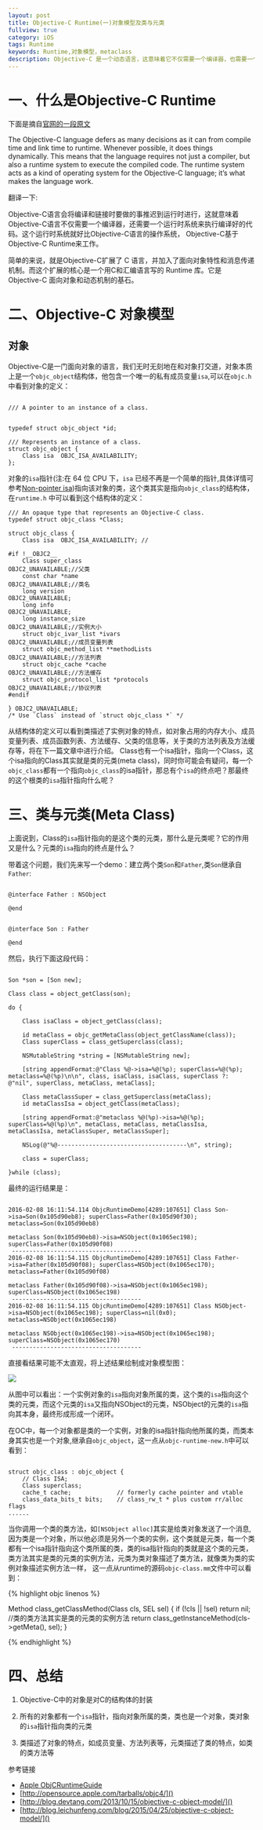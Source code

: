 ```yaml
---
layout: post
title: Objective-C Runtime(一)对象模型及类与元类
fullview: true
category: iOS
tags: Runtime
keywords: Runtime,对象模型，metaclass
description: Objective-C 是一个动态语言，这意味着它不仅需要一个编译器，也需要一个运行时系统来动态得创建类和对象、进行消息传递和转发。理解 Objective-C 的 Runtime 机制可以帮我们更好的了解这个语言，适当的时候还能对语言进行扩展，从系统层面解决项目中的一些设计或技术问题
---
```





# 一、什么是Objective-C Runtime

下面是摘自[官网的一段原文](https://developer.apple.com/library/ios/documentation/Cocoa/Conceptual/ObjCRuntimeGuide/Introduction/Introduction.html)

The Objective-C language defers as many decisions as it can from compile time and link time to runtime. Whenever possible, it does things dynamically. This means that the language requires not just a compiler, but also a runtime system to execute the compiled code. The runtime system acts as a kind of operating system for the Objective-C language; it’s what makes the language work.

翻译一下:

Objective-C语言会将编译和链接时要做的事推迟到运行时进行，这就意味着Objective-C语言不仅需要一个编译器，还需要一个运行时系统来执行编译好的代码。这个运行时系统就好比Objective-C语言的操作系统， Objective-C基于Objective-C Runtime来工作。

简单的来说，就是Objective-C扩展了 C 语言，并加入了面向对象特性和消息传递机制。而这个扩展的核心是一个用C和汇编语言写的 Runtime 库。它是 Objective-C 面向对象和动态机制的基石。



# 二、Objective-C 对象模型

## 对象

Objective-C是一门面向对象的语言，我们无时无刻地在和对象打交道，对象本质上是一个`objc_object`结构体，他包含一个唯一的私有成员变量`isa`,可以在`objc.h`中看到对象的定义：

```objc

/// A pointer to an instance of a class.


typedef struct objc_object *id;

/// Represents an instance of a class.
struct objc_object {
    Class isa  OBJC_ISA_AVAILABILITY;
};

```

对象的`isa`指针(注:在 64 位 CPU 下，`isa` 已经不再是一个简单的指针,具体详情可参考[Non-pointer isa](http://www.sealiesoftware.com/blog/archive/2013/09/24/objc_explain_Non-pointer_isa.html))指向该对象的类，这个类其实是指向`objc_class`的结构体，在`runtime.h` 中可以看到这个结构体的定义：

```objc
/// An opaque type that represents an Objective-C class.
typedef struct objc_class *Class;

struct objc_class {
    Class isa  OBJC_ISA_AVAILABILITY; //

#if !__OBJC2__
    Class super_class                                        OBJC2_UNAVAILABLE;//父类
    const char *name                                         OBJC2_UNAVAILABLE;//类名
    long version                                             OBJC2_UNAVAILABLE;
    long info                                                OBJC2_UNAVAILABLE;
    long instance_size                                       OBJC2_UNAVAILABLE;//实例大小
    struct objc_ivar_list *ivars                             OBJC2_UNAVAILABLE;//成员变量列表
    struct objc_method_list **methodLists                    OBJC2_UNAVAILABLE;//方法列表
    struct objc_cache *cache                                 OBJC2_UNAVAILABLE;//方法缓存
    struct objc_protocol_list *protocols                     OBJC2_UNAVAILABLE;//协议列表
#endif

} OBJC2_UNAVAILABLE;
/* Use `Class` instead of `struct objc_class *` */

```

从结构体的定义可以看到类描述了实例对象的特点，如对象占用的内存大小、成员变量列表、成员函数列表、方法缓存、父类的信息等，关于类的方法列表及方法缓存等，将在下一篇文章中进行介绍。  Class也有一个isa指针，指向一个Class，这个isa指向的Class其实就是类的元类(meta class)，同时你可能会有疑问，每一个`objc_class`都有一个指向`objc_class`的isa指针，那总有个`isa`的终点吧？那最终的这个根类的`isa`指针指向什么呢？



# 三、类与元类(Meta Class)



上面说到，Class的`isa`指针指向的是这个类的元类，那什么是元类呢？它的作用又是什么？元类的`isa`指向的终点是什么？



带着这个问题，我们先来写一个demo：建立两个类`Son`和`Father`,类`Son`继承自`Father`:

```objc

@interface Father : NSObject

@end


@interface Son : Father

@end

```


然后，执行下面这段代码：

```objc

Son *son = [Son new];

Class class = object_getClass(son);

do {
    
    Class isaClass = object_getClass(class);

    id metaClass = objc_getMetaClass(object_getClassName(class));
    Class superClass = class_getSuperclass(class);
    
    NSMutableString *string = [NSMutableString new];
    
    [string appendFormat:@"Class %@->isa=%@(%p); superClass=%@(%p); metaclass=%@(%p)\n\n", class, isaClass, isaClass, superClass ?: @"nil", superClass, metaClass, metaClass];
    
    Class metaClassSuper = class_getSuperclass(metaClass);
    id metaClassIsa = object_getClass(metaClass);
    
    [string appendFormat:@"metaclass %@(%p)->isa=%@(%p); superClass=%@(%p)\n", metaClass, metaClass, metaClassIsa, metaClassIsa, metaClassSuper, metaClassSuper];
    
    NSLog(@"%@-------------------------------------\n", string);
    
    class = superClass;
    
}while (class);

```



最终的运行结果是：

```objc

2016-02-08 16:11:54.114 ObjcRuntimeDemo[4289:107651] Class Son->isa=Son(0x105d90eb8); superClass=Father(0x105d90f30); metaclass=Son(0x105d90eb8)

metaclass Son(0x105d90eb8)->isa=NSObject(0x1065ec198); superClass=Father(0x105d90f08)
 -------------------------------------
2016-02-08 16:11:54.115 ObjcRuntimeDemo[4289:107651] Class Father->isa=Father(0x105d90f08); superClass=NSObject(0x1065ec170); metaclass=Father(0x105d90f08)

metaclass Father(0x105d90f08)->isa=NSObject(0x1065ec198); superClass=NSObject(0x1065ec198)
 -------------------------------------
2016-02-08 16:11:54.115 ObjcRuntimeDemo[4289:107651] Class NSObject->isa=NSObject(0x1065ec198); superClass=nil(0x0); metaclass=NSObject(0x1065ec198)

metaclass NSObject(0x1065ec198)->isa=NSObject(0x1065ec198); superClass=NSObject(0x1065ec170)
 -------------------------------------
```

直接看结果可能不太直观，将上述结果绘制成对象模型图：

![](/assets/posts/objective-c_class_model_0.jpg)



从图中可以看出：一个实例对象的`isa`指向对象所属的类，这个类的`isa`指向这个类的元类，而这个元类的`isa`又指向NSObject的元类，NSObject的元类的`isa`指向其本身，最终形成形成一个闭环。

在OC中，每一个对象都是类的一个实例，对象的isa指针指向他所属的类，而类本身其实也是一个对象,继承自`objc_object`，这一点从`objc-runtime-new.h`中可以看到：



```objc

struct objc_class : objc_object {
    // Class ISA;
    Class superclass;
    cache_t cache;             // formerly cache pointer and vtable
    class_data_bits_t bits;    // class_rw_t * plus custom rr/alloc flags
......

```



当你调用一个类的类方法，如`[NSObject alloc]`其实是给类对象发送了一个消息, 因为类是一个对象，所以他必须是另外一个类的实例，这个类就是元类，每一个类都有一个isa指针指向这个类所属的类，类的isa指针指向的类就是这个类的元类， 类方法其实是类的元类的实例方法，元类为类对象描述了类方法，就像类为类的实例对象描述实例方法一样， 这一点从runtime的源码`objc-class.mm`文件中可以看到：

{% highlight objc linenos %}

Method class_getClassMethod(Class cls, SEL sel)
{
    if (!cls  ||  !sel) return nil;
    //类的类方法其实是类的元类的实例方法
    return class_getInstanceMethod(cls->getMeta(), sel);
}

{% endhighlight %}



# 四、总结

1. Objective-C中的对象是对C的结构体的封装

2. 所有的对象都有一个`isa`指针，指向对象所属的类，类也是一个对象，类对象的`isa`指针指向类的元类

3. 类描述了对象的特点，如成员变量、方法列表等，元类描述了类的特点，如类的类方法等



参考链接

- [Apple ObjCRuntimeGuide](https://developer.apple.com/library/ios/documentation/Cocoa/Conceptual/ObjCRuntimeGuide/Introduction/Introduction.html)
- [http://opensource.apple.com/tarballs/objc4/]()
- [http://blog.devtang.com/2013/10/15/objective-c-object-model/]()
- [http://blog.leichunfeng.com/blog/2015/04/25/objective-c-object-model/]()



